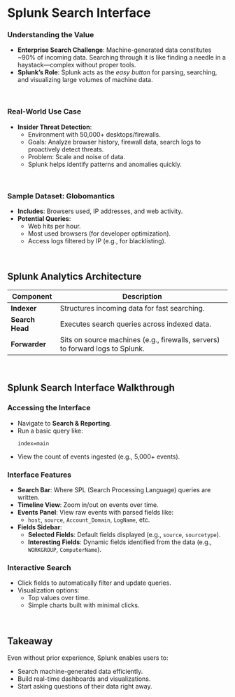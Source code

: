 # Splunk Search Interface

### Understanding the Value
* **Enterprise Search Challenge**: Machine-generated data constitutes \~90% of incoming data. Searching through it is like finding a needle in a haystack—complex without proper tools.
* **Splunk’s Role**: Splunk acts as the *easy button* for parsing, searching, and visualizing large volumes of machine data.

<br>

### Real-World Use Case
* **Insider Threat Detection**:
  * Environment with 50,000+ desktops/firewalls.
  * Goals: Analyze browser history, firewall data, search logs to proactively detect threats.
  * Problem: Scale and noise of data.
  * Splunk helps identify patterns and anomalies quickly.

<br>

### Sample Dataset: Globomantics
* **Includes**: Browsers used, IP addresses, and web activity.
* **Potential Queries**:
  * Web hits per hour.
  * Most used browsers (for developer optimization).
  * Access logs filtered by IP (e.g., for blacklisting).

<br>

## Splunk Analytics Architecture
| Component       | Description                                                                   |
| --------------- | ----------------------------------------------------------------------------- |
| **Indexer**     | Structures incoming data for fast searching.                                  |
| **Search Head** | Executes search queries across indexed data.                                  |
| **Forwarder**   | Sits on source machines (e.g., firewalls, servers) to forward logs to Splunk. |

<br>

## Splunk Search Interface Walkthrough
### Accessing the Interface
* Navigate to **Search & Reporting**.
* Run a basic query like:
  ```spl
  index=main
  ```
* View the count of events ingested (e.g., 5,000+ events).

### Interface Features
* **Search Bar**: Where SPL (Search Processing Language) queries are written.
* **Timeline View**: Zoom in/out on events over time.
* **Events Panel**: View raw events with parsed fields like:
  * `host`, `source`, `Account_Domain`, `LogName`, etc.
* **Fields Sidebar**:
  * **Selected Fields**: Default fields displayed (e.g., `source`, `sourcetype`).
  * **Interesting Fields**: Dynamic fields identified from the data (e.g., `WORKGROUP`, `ComputerName`).

### Interactive Search
* Click fields to automatically filter and update queries.
* Visualization options:
  * Top values over time.
  * Simple charts built with minimal clicks.

<br>

## Takeaway
Even without prior experience, Splunk enables users to:
* Search machine-generated data efficiently.
* Build real-time dashboards and visualizations.
* Start asking questions of their data right away.
